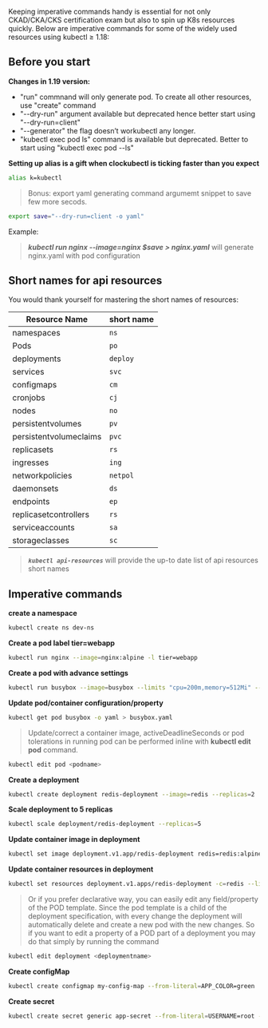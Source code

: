Keeping imperative commands handy is essential for not only CKAD/CKA/CKS certification exam but also to spin up K8s resources quickly. Below are imperative commands for some of the widely used resources using kubectl ≥ 1.18:

## Before you start
**Changes in 1.19 version:**
 - "run" commnand will only generate pod. To create all other resources, use "create" command
 - "--dry-run"  argument available but deprecated hence better start using "--dry-run=client"
 - "--generator" the flag doesn’t workubectl any longer.
 - "kubectl exec pod ls" command is available but deprecated. Better to start using "kubectl exec pod --ls"
 
**Setting up alias is a gift when clockubectl is ticking faster than you expect**

```sh
alias k=kubectl
```
> Bonus: export yaml generating command argumemt snippet to save few more secods.

```sh
export save="--dry-run=client -o yaml"
```
Example:
> ***kubectl run nginx --image=nginx $save > nginx.yaml*** will generate nginx.yaml with pod configuration


## Short names for api resources
You would thank yourself for mastering the short names of resources:

|Resource Name              |short name      	|
|---------------------------|-------------------|
|namespaces        			|`ns`				|
|Pods			  			|`po`				|
|deployments       			|`deploy`			|
|services		  			|`svc`				|
|configmaps		  			|`cm`				|
|cronjobs					|`cj`				|
|nodes			  			|`no`				|
|persistentvolumes 			|`pv`				|
|persistentvolumeclaims		|`pvc`				|
|replicasets				|`rs`				|
|ingresses					|`ing`            	|
|networkpolicies			|`netpol`			|
|daemonsets					|`ds`				|
|endpoints					|`ep`				|
|replicasetcontrollers		|`rs`				|
|serviceaccounts   			|`sa`				|
|storageclasses				|`sc`				| 

 > ***`kubectl api-resources`*** will provide the up-to date list of api resources short names  


## Imperative commands

**create a namespace**
```sh
kubectl create ns dev-ns
```

**Create a pod label tier=webapp**
```sh
kubectl run nginx --image=nginx:alpine -l tier=webapp
```

**Create a pod with advance settings**
```sh
kubectl run busybox --image=busybox --limits "cpu=200m,memory=512Mi" --requests "cpu=100m,memory=256Mi" --command -- sh -c "sleep 3600" -o yaml --dry-run=client
```
**Update pod/container configuration/property**
```sh
kubectl get pod busybox -o yaml > busybox.yaml
```

> Update/correct a container image, activeDeadlineSeconds or pod tolerations in running pod can be performed inline with **kubectl edit pod** command.
```sh
kubectl edit pod <podname>
```

**Create a deployment**

```sh
kubectl create deployment redis-deployment --image=redis --replicas=2
```

**Scale deployment to 5 replicas**
```sh
kubectl scale deployment/redis-deployment --replicas=5
```

**Update container image in deployment**

```sh
kubectl set image deployment.v1.app/redis-deployment redis=redis:alpine
```

**Update container resources in deployment**
```sh
kubectl set resources deployment.v1.apps/redis-deployment -c=redis --limits=cpu=200m,memory=512Mi
```

> Or if you prefer declarative way, you can easily edit any field/property of the POD template. Since the pod template is a child of the deployment specification,  with every change the deployment will automatically delete and create a new pod with the new changes. So if you want to edit a property of a POD part of a deployment you may do that simply by running the command
```sh
kubectl edit deployment <deploymentname>
```

**Create configMap**
```sh
kubectl create configmap my-config-map --from-literal=APP_COLOR=green
```

**Create secret**
```sh
kubectl create secret generic app-secret --from-literal=USERNAME=root --from-literal=PASSWORD=Test
```
